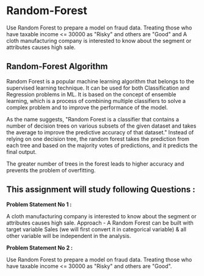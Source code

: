 # Random-Forest
Use Random Forest to prepare a model on fraud data. Treating those who have taxable income &lt;= 30000 as "Risky" and others are "Good" and A cloth manufacturing company is interested to know about the segment or attributes causes high sale.

## **Random-Forest Algorithm**
Random Forest is a popular machine learning algorithm that belongs to the supervised learning technique. It can be used for both Classification and Regression problems in ML. It is based on the concept of ensemble learning, which is a process of combining multiple classifiers to solve a complex problem and to improve the performance of the model.

As the name suggests, "Random Forest is a classifier that contains a number of decision trees on various subsets of the given dataset and takes the average to improve the predictive accuracy of that dataset." Instead of relying on one decision tree, the random forest takes the prediction from each tree and based on the majority votes of predictions, and it predicts the final output.

The greater number of trees in the forest leads to higher accuracy and prevents the problem of overfitting.

## **This assignment will study following Questions :**
**Problem Statement No 1 :**

A cloth manufacturing company is interested to know about the segment or attributes causes high sale. Approach - A Random Forest can be built with target variable Sales (we will first convert it in categorical variable) & all other variable will be independent in the analysis.

**Problem Statement No 2 :**

Use Random Forest to prepare a model on fraud data. Treating those who have taxable income <= 30000 as "Risky" and others are "Good".
